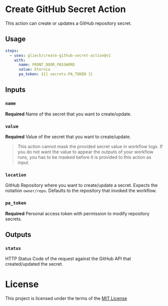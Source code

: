 # Create GitHub Secret Action

This action can create or updates a GitHub repository secret.

## Usage

```yaml
steps:
  - uses: gliech/create-github-secret-action@v1
    with:
      name: FRONT_DOOR_PASSWORD
      value: Eternia
      pa_token: ${{ secrets.PA_TOKEN }}
```

## Inputs

### `name`
**Required** Name of the secret that you want to create/update.

### `value`
**Required** Value of the secret that you want to create/update.
> This action cannot mask the provided secret value in workflow logs. If you do
> not want the value to appear the outputs of your workflow runs, you has to be
> masked before it is provided to this action as input.

### `location`
GitHub Repository where you want to create/update a secret. Expects the notation
`owner/repo`. Defaults to the repository that invoked the workflow.

### `pa_token`
**Required** Personal access token with permission to modify repository secrets.

## Outputs

### `status`
HTTP Status Code of the request against the GitHub API that created/updated the
secret.

# License

This project is licensed under the terms of the [MIT License](LICENSE)

